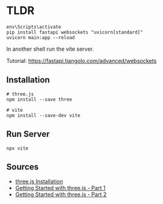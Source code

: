 # TLDR
```
env\Scripts\activate
pip install fastapi websockets "uvicorn[standard]"
uvicorn main:app --reload
```
In another shell run the vite server.

Tutorial:
https://fastapi.tiangolo.com/advanced/websockets

## Installation 
```
# three.js
npm install --save three

# vite
npm install --save-dev vite
```
## Run Server
```
npx vite
```

## Sources
- [three.js Installation](https://threejs.org/docs/index.html#manual/en/introduction/Installation)
- [Getting Started with three.js - Part 1](https://medium.com/nerd-for-tech/getting-started-with-your-first-three-js-project-part-one-the-setup-17f18660aecc)
- [Getting Started with three.js - Part 2](https://medium.com/nerd-for-tech/getting-started-with-your-first-three-js-project-part-two-the-build-3fd9a2f21418)